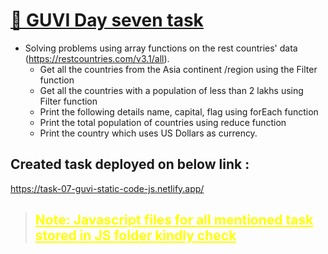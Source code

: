 # [🔗 GUVI Day seven task](https://task-07-guvi-static-code-js.netlify.app/)

- Solving problems using array functions on the rest countries' data (https://restcountries.com/v3.1/all).
  - Get all the countries from the Asia continent /region using the Filter function
  - Get all the countries with a population of less than 2 lakhs using Filter function
  - Print the following details name, capital, flag using forEach function
  - Print the total population of countries using reduce function
  - Print the country which uses US Dollars as currency.

## Created task deployed on below link :

<a href="https://task-07-guvi-static-code-js.netlify.app/" target="_blank">https://task-07-guvi-static-code-js.netlify.app/</a>

> <h2 style="color:yellow;text-decoration:underline;">Note: Javascript files for all mentioned task stored in JS folder kindly check</h2>
